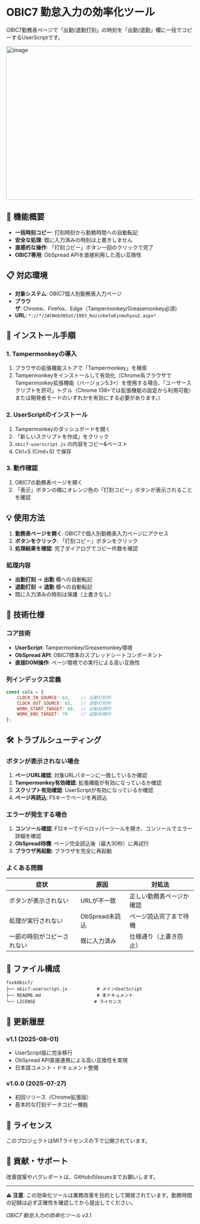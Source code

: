 # OBIC7 勤怠入力の効率化ツール

OBIC7勤務表ページで「出勤/退勤打刻」の時刻を「出勤/退勤」欄に一括でコピーするUserScriptです。

<img width="1142" height="412" alt="image" src="https://github.com/user-attachments/assets/1079e101-76c4-49c9-9401-dff7e90a3391" />

## 🎯 機能概要

- **一括時刻コピー**: 打刻時刻から勤務時間への自動転記
- **安全な処理**: 既に入力済みの時刻は上書きしません
- **直感的な操作**: 「打刻コピー」ボタン一回のクリックで完了
- **OBIC7専用**: ObSpread APIを直接利用した高い互換性

## 📋 対応環境

- **対象システム**: OBIC7個人別勤務表入力ページ
- **ブラウザ**: Chrome、Firefox、Edge（Tampermonkey/Greasemonkey必須）
- **URL**: `*://*/JACWeb30Sat/I003_KozinbetuKinmuhyou2.aspx*`

## 🚀 インストール手順

### 1. Tampermonkeyの導入

1. ブラウザの拡張機能ストアで「Tampermonkey」を検索
2. Tampermonkeyをインストールして有効化（Chrome系ブラウザでTampermonkey拡張機能（バージョン5.3+）を使用する場合、「ユーザースクリプトを許可」トグル（Chrome 138+では拡張機能の設定から利用可能）または開発者モードのいずれかを有効にする必要があります。）

### 2. UserScriptのインストール

1. Tampermonkeyのダッシュボードを開く
2. 「新しいスクリプトを作成」をクリック
3. `obic7-userscript.js` の内容をコピー&ペースト
4. Ctrl+S (Cmd+S) で保存

### 3. 動作確認

1. OBIC7の勤務表ページを開く
2. 「表示」ボタンの隣にオレンジ色の「打刻コピー」ボタンが表示されることを確認

## 💡 使用方法

1. **勤務表ページを開く**: OBIC7で個人別勤務表入力ページにアクセス
2. **ボタンをクリック**: 「打刻コピー」ボタンをクリック
3. **処理結果を確認**: 完了ダイアログでコピー件数を確認

### 処理内容

- **出勤打刻** → **出勤** 欄への自動転記
- **退勤打刻** → **退勤** 欄への自動転記
- 既に入力済みの時刻は保護（上書きなし）

## 🔧 技術仕様

### コア技術
- **UserScript**: Tampermonkey/Greasemonkey環境
- **ObSpread API**: OBIC7標準のスプレッドシートコンポーネント
- **直接DOM操作**: ページ環境での実行による高い互換性

### 列インデックス定義
```javascript
const cols = {
    CLOCK_IN_SOURCE: 63,    // 出勤打刻列
    CLOCK_OUT_SOURCE: 65,   // 退勤打刻列
    WORK_START_TARGET: 68,  // 出勤目標列
    WORK_END_TARGET: 70     // 退勤目標列
};
```

## 🛠️ トラブルシューティング

### ボタンが表示されない場合

1. **ページURL確認**: 対象URLパターンに一致しているか確認
2. **Tampermonkey有効確認**: 拡張機能が有効になっているか確認
3. **スクリプト有効確認**: UserScriptが有効になっているか確認
4. **ページ再読込**: F5キーでページを再読込

### エラーが発生する場合

1. **コンソール確認**: F12キーでデベロッパーツールを開き、コンソールでエラー詳細を確認
2. **ObSpread待機**: ページ完全読込後（最大30秒）に再試行
3. **ブラウザ再起動**: ブラウザを完全に再起動

### よくある問題

| 症状 | 原因 | 対処法 |
|------|------|--------|
| ボタンが表示されない | URLが不一致 | 正しい勤務表ページか確認 |
| 処理が実行されない | ObSpread未読込 | ページ読込完了まで待機 |
| 一部の時刻がコピーされない | 既に入力済み | 仕様通り（上書き防止） |

## 📁 ファイル構成

```
fxxkObic7/
├── obic7-userscript.js           # メインUserScript
├── README.md                     # 本ドキュメント
└── LICENSE                      # ライセンス
```

## 📝 更新履歴

### v1.1 (2025-08-01)
- UserScript版に完全移行
- ObSpread API直接連携による高い互換性を実現
- 日本語コメント・ドキュメント整備

### v1.0.0 (2025-07-27)
- 初回リリース（Chrome拡張版）
- 基本的な打刻データコピー機能

## 📝 ライセンス

このプロジェクトはMITライセンスの下で公開されています。

## 🤝 貢献・サポート

改善提案やバグレポートは、GitHubのIssuesまでお願いします。

---

**⚠️ 注意**: この効率化ツールは業務改善を目的として開発されています。勤務時間の記録は必ず正確性を確認してから提出してください。

*OBIC7 勤怠入力の効率化ツール v3.1*

